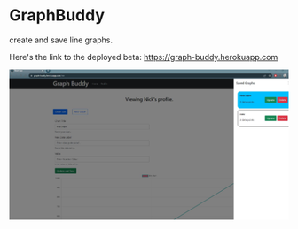 # GraphBuddy
create and save line graphs. 

Here's the link to the deployed beta: https://graph-buddy.herokuapp.com

<img src='./images/pic1.JPG'>

